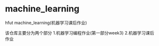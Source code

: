 # machine_learning
hfut machine_learning(机器学习课后作业)

该仓库主要分为两个部分
  1.机器学习编程作业(第一部分week3)
  2.机器学习课后作业
  
